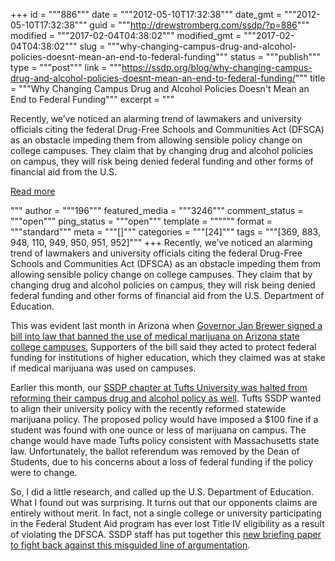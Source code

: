 +++
id = """886"""
date = """2012-05-10T17:32:38"""
date_gmt = """2012-05-10T17:32:38"""
guid = """http://drewstromberg.com/ssdp/?p=886"""
modified = """2017-02-04T04:38:02"""
modified_gmt = """2017-02-04T04:38:02"""
slug = """why-changing-campus-drug-and-alcohol-policies-doesnt-mean-an-end-to-federal-funding"""
status = """publish"""
type = """post"""
link = """https://ssdp.org/blog/why-changing-campus-drug-and-alcohol-policies-doesnt-mean-an-end-to-federal-funding/"""
title = """Why Changing Campus Drug and Alcohol Policies Doesn&#039;t Mean an End to Federal Funding"""
excerpt = """<p>Recently, we&#8217;ve noticed an alarming trend of lawmakers and university officials citing the federal Drug-Free Schools and Communities Act (DFSCA) as an obstacle impeding them from allowing sensible policy change on college campuses. They claim that by changing drug and alcohol policies on campus, they will risk being denied federal funding and other forms of financial aid from the U.S.</p>
<div class="h10"></div>
<p><a class="more-link2 flat" href="https://ssdp.org/blog/why-changing-campus-drug-and-alcohol-policies-doesnt-mean-an-end-to-federal-funding/">Read more</a></p>
"""
author = """196"""
featured_media = """3246"""
comment_status = """open"""
ping_status = """open"""
template = """"""
format = """standard"""
meta = """[]"""
categories = """[24]"""
tags = """[369, 883, 948, 110, 949, 950, 951, 952]"""
+++
Recently, we&#8217;ve noticed an alarming trend of lawmakers and university officials citing the federal Drug-Free Schools and Communities Act (DFSCA) as an obstacle impeding them from allowing sensible policy change on college campuses. They claim that by changing drug and alcohol policies on campus, they will risk being denied federal funding and other forms of financial aid from the U.S. Department of Education.



This was evident last month in Arizona when <a href="http://www.reuters.com/article/2012/04/04/us-usa-marijuana-arizona-idUSBRE83304X20120404" target="_blank">Governor Jan Brewer signed a bill into law that banned the use of medical marijuana on Arizona state college campuses.</a> Supporters of the bill said they acted to protect federal funding for institutions of higher education, which they claimed was at stake if medical marijuana was used on campuses.

<div>



Earlier this month, our <a href="http://www.tuftsdaily.com/proposed-changes-to-marijuana-policy-removed-from-election-ballot-1.2735318%23.T6wIJp9YuJU" target="_blank">SSDP chapter at Tufts University was halted from reforming their campus drug and alcohol policy as well</a>. Tufts SSDP wanted to align their university policy with the recently reformed statewide marijuana policy. The proposed policy would have imposed a $100 fine if a student was found with one ounce or less of marijuana on campus. The change would have made Tufts policy consistent with Massachusetts state law. Unfortunately, the ballot referendum was removed by the Dean of Students, due to his concerns about a loss of federal funding if the policy were to change.



</div>

So, I did a little research, and called up the U.S. Department of Education. What I found out was surprising. It turns out that our opponents claims are entirely without merit. In fact, not a single college or university participating in the Federal Student Aid program has ever lost Title IV eligibility as a result of violating the DFSCA. SSDP staff has put together this <a href="http://ssdp.org/documents/SSDP_DFSCA_PolicyBrief_2012.pdf">new briefing paper to fight back against this misguided line of argumentation</a>.
